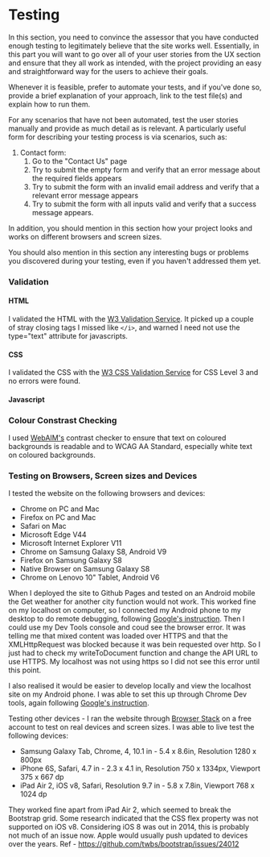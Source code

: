 # Testing

 In this section, you need to convince the assessor that you have conducted enough testing to legitimately believe that the site works well. Essentially, in this part you will want to go over all of your user stories from the UX section and ensure that they all work as intended, with the project providing an easy and straightforward way for the users to achieve their goals.

 Whenever it is feasible, prefer to automate your tests, and if you've done so, provide a brief explanation of your approach, link to the test file(s) and explain how to run them.

 For any scenarios that have not been automated, test the user stories manually and provide as much detail as is relevant. A particularly useful form for describing your testing process is via scenarios, such as:

 1. Contact form:
     1. Go to the "Contact Us" page
     2. Try to submit the empty form and verify that an error message about the required fields appears
     3. Try to submit the form with an invalid email address and verify that a relevant error message appears
     4. Try to submit the form with all inputs valid and verify that a success message appears.

 In addition, you should mention in this section how your project looks and works on different browsers and screen sizes.

 You should also mention in this section any interesting bugs or problems you discovered during your testing, even if you haven't addressed them yet.

### Validation

#### HTML
I validated the HTML with the [W3 Validation Service](https://validator.w3.org/). It picked up a couple of stray closing tags I missed like `</i>`, and warned I need not use the type="text" attribute for javascripts.

#### CSS

I validated the CSS with the [W3 CSS Validation Service](http://www.css-validator.org/) for CSS Level 3 and no errors were found.

#### Javascript

### Colour Constrast Checking
I used [WebAIM's](https://webaim.org/resources/contrastchecker/) contrast checker to ensure that text on coloured backgrounds is readable and to WCAG AA Standard, especially white text on coloured backgrounds.

### Testing on Browsers, Screen sizes and Devices
I tested the website on the following browsers and devices:
- Chrome on PC and Mac
- Firefox on PC and Mac
- Safari on Mac
- Microsoft Edge V44
- Microsoft Internet Explorer V11
- Chrome on Samsung Galaxy S8, Android V9
- Firefox on Samsung Galaxy S8
- Native Browser on Samsung Galaxy S8
- Chrome on Lenovo 10" Tablet, Android V6

When I deployed the site to Github Pages and tested on an Android mobile the Get weather for another city function would not work. This worked fine on my localhost on computer, so I connected my Android phone to my desktop to do remote debugging, following [Google's instruction](https://developers.google.com/web/tools/chrome-devtools/remote-debugging). Then I could use my Dev Tools console and coud see the browser error. It was telling me that mixed content was loaded over HTTPS and that the XMLHttpRequest was blocked because it was bein requested over http. So I just had to check my writeToDocument function and change the API URL to use HTTPS. My localhost was not using https so I did not see this error until this point.

I also realised it would be easier to develop locally and view the localhost site on my Android phone. I was able to set this up through Chrome Dev tools, again following [Google's instruction](https://developers.google.com/web/tools/chrome-devtools/remote-debugging/local-server).

Testing other devices - I ran the website through [Browser Stack](https://www.browserstack.com/) on a free account to test on real devices and screen sizes. I was able to live test the following devices:
 - Samsung Galaxy Tab, Chrome, 4, 10.1 in - 5.4 x 8.6in, Resolution 1280 x 800px
 - iPhone 6S, Safari, 4.7 in - 2.3 x 4.1 in, Resolution 750 x 1334px, Viewport 375 x 667 dp
 - iPad Air 2, iOS v8, Safari, Resolution 9.7 in - 5.8 x 7.8in, Viewport 768 x 1024 dp
 
They worked fine apart from iPad Air 2, which seemed to break the Bootstrap grid. Some research indicated that the CSS flex property was not supported on iOS v8. Considering iOS 8 was out in 2014, this is probably not much of an issue now. Apple would usually push updated to devices over the years. Ref - https://github.com/twbs/bootstrap/issues/24012